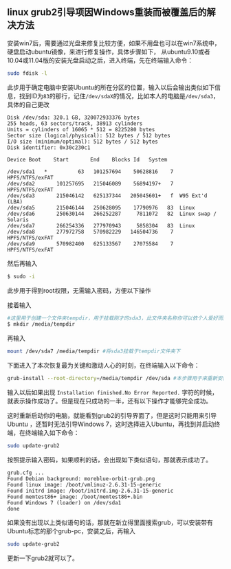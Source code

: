 linux grub2引导项因Windows重装而被覆盖后的解决方法
--

安装win7后，需要通过光盘来修复比较方便，如果不用盘也可以在win7系统中，硬盘启动ubuntu镜像，来进行修复操作，具体步骤如下，
从ubuntu9.10或者10.04或11.04版的安装光盘启动之后，进入终端，先在终端输入命令：
```bash
sudo fdisk -l
```
此步用于确定电脑中安装Ubuntu的所在分区的位置，输入以后会输出类似如下信息，找到ID为`83`的那行，记住`/dev/sdaX`的情况，比如本人的电脑是`/dev/sda3`，具体的自己更改

```
Disk /dev/sda: 320.1 GB, 320072933376 bytes
255 heads, 63 sectors/track, 38913 cylinders
Units = cylinders of 16065 * 512 = 8225280 bytes
Sector size (logical/physical): 512 bytes / 512 bytes
I/O size (minimum/optimal): 512 bytes / 512 bytes
Disk identifier: 0x30c230c1

Device Boot    Start       End    Blocks Id   System

/dev/sda1   *          63   101257694    50628816    7  HPFS/NTFS/exFAT
/dev/sda2       101257695   215046089    56894197+   7  HPFS/NTFS/exFAT
/dev/sda3       215046142   625137344   205045601+   f  W95 Ext'd (LBA)
/dev/sda5       215046144   250628095    17790976   83  Linux
/dev/sda6       250630144   266252287     7811072   82  Linux swap / Solaris
/dev/sda7       266254336   277970943     5858304   83  Linux
/dev/sda8       277972758   570982229   146504736    7  HPFS/NTFS/exFAT
/dev/sda9       570982400   625133567    27075584    7  HPFS/NTFS/exFAT
```

然后再输入
```bash
$ sudo -i
```
此步用于得到root权限，无需输入密码，方便以下操作

接着输入
```bash
#这里用于创建一个文件夹tempdir，用于挂载刚才的sda3，此文件夹名称你可以依个人爱好而定，没有太多要求
$ mkdir /media/tempdir
```


再输入
```bash
mount /dev/sda7 /media/tempdir #将sda3挂载于tempdir文件夹下
```

下面进入了本次恢复最为关键和激动人心的时刻，在终端输入以下命令：

```bash
grub-install --root-directory=/media/tempdir /dev/sda #本步骤用于来重新安装grub2到硬盘的主引导记录【MBR】里面，十分关键！
```

输入以后如果出现
`Installation finished.No Error Reported.`
字符的时候，就表示操作成功了。但是现在只成功的一半，还有以下操作才能够完全成功。

这时重新启动你的电脑，就能看到grub2的引导界面了，但是这时只能用来引导Ubuntu ，还暂时无法引导Windows 7，这时选择进入Ubuntu，再找到并启动终端，在终端输入如下命令：
```bash
sudo update-grub2
```

按照提示输入密码，如果顺利的话，会出现如下类似语句，那就表示成功了。
```
grub.cfg ...
Found Debian background: moreblue-orbit-grub.png
Found linux image: /boot/vmlinuz-2.6.31-15-generic
Found initrd image: /boot/initrd.img-2.6.31-15-generic
Found memtest86+ image: /boot/memtest86+.bin
Found Windows 7 (loader) on /dev/sda1
done
```

如果没有出现以上类似语句的话，那就在新立得里面搜索grub，可以安装带有Ubuntu标志的那个grub-pc，安装之后，再输入
```bash
sudo update-grub2
```
更新一下grub2就可以了。
